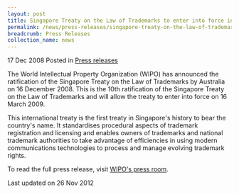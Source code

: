 ```yaml
---
layout: post
title: Singapore Treaty on the Law of Trademarks to enter into force in 2009
permalink: /news/press-releases/singapore-treaty-on-the-law-of-trademarks-to-enter-into-force-in-2009
breadcrumb: Press Releases
collection_name: news
---
```


17 Dec 2008 Posted in [Press releases](/news/press-releases)

The World Intellectual Property Organization (WIPO) has announced the ratification of the Singapore Treaty on the Law of Trademarks by Australia on 16 December 2008. This is the 10th ratification of the Singapore Treaty on the Law of Trademarks and will allow the treaty to enter into force on 16 March 2009. 

This international treaty is the first treaty in Singapore's history to bear the country's name. It standardises procedural aspects of trademark registration and licensing and enables owners of trademarks and national trademark authorities to take advantage of efficiencies in using modern communications technologies to process and manage evolving trademark rights. 
 
To read the full press release, visit [WIPO's press room](http://www.wipo.int/pressroom/en/articles/2008/article_0068.html).



<p class="right-side-updated">Last updated on 26 Nov 2012</p>
